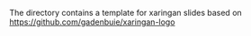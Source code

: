 The directory contains a template for xaringan slides based on https://github.com/gadenbuie/xaringan-logo
